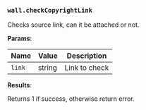 ### `wall.checkCopyrightLink`

Checks source link, can it be attached or not.

**Params**:

|Name|Value|Description|
|--|--|--|
|`link`|string|Link to check|

**Results**:

Returns 1 if success, otherwise return error.
